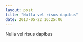 ```yaml
---
layout: post
title: "Nulla vel risus dapibus"
date: 2013-05-22 16:25:06
---
```

Nulla vel risus dapibus
